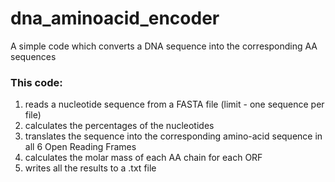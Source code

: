 # dna_aminoacid_encoder
A simple code which converts a DNA sequence into the corresponding AA sequences

### This code:
1. reads a nucleotide sequence from a FASTA file (limit - one sequence per file)
2. calculates the percentages of the nucleotides
3. translates the sequence into the corresponding amino-acid sequence in all 6 Open Reading Frames
4. calculates the molar mass of each AA chain for each ORF
5. writes all the results to a .txt file

